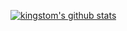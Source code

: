 <!-- List Of Websites-->
[blog]: https://k1ngst0m.github.io
[Aphrodite]: https://github.com/k1ngst0m/Aphrodite
[reddit]: https://www.reddit.com/user/npchitman
[github]: https://www.github.com/k1ngst0m
[gmail]: mailto:kingstom.chen@gmail.com

[![kingstom's github stats](https://github-readme-stats.vercel.app/api?username=k1ngst0m&theme=buefy&show_icons=true&hide_title=true&hide_border=true&title_color=4F8CC9)](https://github.com/k1ngst0m)
